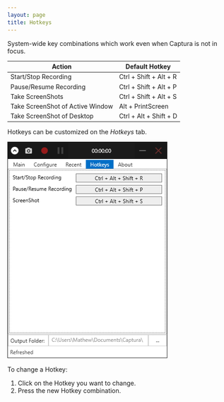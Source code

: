 ```yaml
---
layout: page
title: Hotkeys
---
```


System-wide key combinations which work even when Captura is not in focus.

Action                           | Default Hotkey
---------------------------------|------------------------
Start/Stop Recording             | Ctrl + Shift + Alt + R
Pause/Resume Recording           | Ctrl + Shift + Alt + P
Take ScreenShots                 | Ctrl + Shift + Alt + S
Take ScreenShot of Active Window | Alt + PrintScreen
Take ScreenShot of Desktop       | Ctrl + Alt + Shift + D

Hotkeys can be customized on the _Hotkeys_ tab.

![Hotkey tab](ScreenShots/img/hotkey.png)

To change a Hotkey:

1. Click on the Hotkey you want to change.
2. Press the new Hotkey combination.